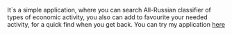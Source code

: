 It`s a simple application, where you can search All-Russian classifier of types of economic activity, you also can add to
favourite your needed activity, for a quick find when you get back.
You can try my application [here](https://meros-equity.vercel.app/)

